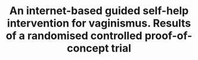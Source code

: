 --- 
abstract: '' 
authors: 
 - zarski
 -  C Rosenau
 -  C Fackiner
 -  M Berking
 -  admin
doi: '' 
featured: false 
publication: '*European Health Psychologist*, 216' 
publication_short: '' 
publishDate: '2016-01-01' 
title: 'An internet-based guided self-help intervention for vaginismus. Results of a randomised controlled proof-of-concept trial' 
url_code: '' 
url_dataset: '' 
url_pdf: '' 
url_poster: '' 
url_project: '' 
url_slides: '' 
url_source: '' 
url_video: '' 
---